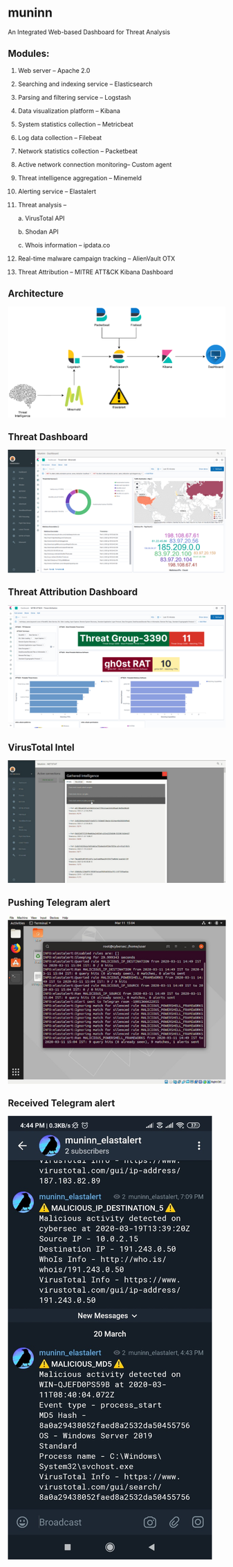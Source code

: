 # muninn
An Integrated Web-based Dashboard for Threat Analysis

## Modules:

1. Web server – Apache 2.0
2. Searching and indexing service – Elasticsearch
3. Parsing and filtering service – Logstash
4. Data visualization platform – Kibana
5. System statistics collection – Metricbeat
6. Log data collection – Filebeat
7. Network statistics collection – Packetbeat
8. Active network connection monitoring– Custom agent
9. Threat intelligence aggregation – Minemeld
10. Alerting service – Elastalert
11. Threat analysis –

    a. VirusTotal API

    b. Shodan API

    c. Whois information – ipdata.co

12. Real-time malware campaign tracking – AlienVault OTX
13. Threat Attribution – MITRE ATT&CK Kibana Dashboard

## Architecture
![](https://github.com/kiranphilip/muninn/blob/master/images/muninn_architecture.png)

## Threat Dashboard
![](https://github.com/kiranphilip/muninn/blob/master/images/muninn_threat_dashboard.png)

## Threat Attribution Dashboard
![](https://github.com/kiranphilip/muninn/blob/master/images/muninn_threat_attribution_dashboard.png)

## VirusTotal Intel
![](https://github.com/kiranphilip/muninn/blob/master/images/muninn_vt_intel.jpeg)

## Pushing Telegram alert
![](https://github.com/kiranphilip/muninn/blob/master/images/muninn_telegram_push.jpeg)

## Received Telegram alert
![](https://github.com/kiranphilip/muninn/blob/master/images/muninn_telegram_alert.jpeg)
